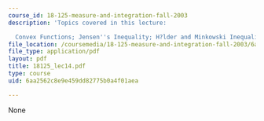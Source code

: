 ```yaml
---
course_id: 18-125-measure-and-integration-fall-2003
description: 'Topics covered in this lecture:

  Convex Functions; Jensen''s Inequality; H?lder and Minkowski Inequalities.'
file_location: /coursemedia/18-125-measure-and-integration-fall-2003/6aa2562c8e9e459dd82775b0a4f01aea_18125_lec14.pdf
file_type: application/pdf
layout: pdf
title: 18125_lec14.pdf
type: course
uid: 6aa2562c8e9e459dd82775b0a4f01aea

---
```

None